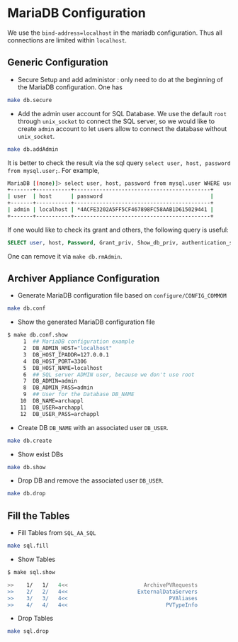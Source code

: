 # MariaDB Configuration

We use the `bind-address=localhost` in the mariadb configuration. Thus all connections are limited within `localhost`.

## Generic Configuration

* Secure Setup and add administor : only need to do at the beginning of the MariaDB configuration. One has

```bash
make db.secure
```

* Add the admin user account for SQL Database. We use the default `root` through `unix_socket` to connect the SQL server, so we would like to create `admin` account to let users allow to connect the database without `unix_socket`.

```bash
make db.addAdmin
```

It is better to check the result via the sql query `select user, host, password from mysql.user;`. For example,

```bash
MariaDB [(none)]> select user, host, password from mysql.user WHERE user = 'admin';
+-------+-----------+-------------------------------------------+
| user  | host      | password                                  |
+-------+-----------+-------------------------------------------+
| admin | localhost | *4ACFE3202A5FF5CF467898FC58AAB1D615029441 |
+-------+-----------+-------------------------------------------+
```

If one would like to check its grant and others, the following query is useful:

```sql
SELECT user, host, Password, Grant_priv, Show_db_priv, authentication_string, default_role, is_role FROM mysql.user;
```

One can remove it via `make db.rmAdmin`.

## Archiver Appliance Configuration

* Generate MariaDB configuration file based on `configure/CONFIG_COMMOM`

```bash
make db.conf
```

* Show the generated MariaDB configuration file

```bash
$ make db.conf.show
     1  ## MariaDB configuration example
     2  DB_ADMIN_HOST="localhost"
     3  DB_HOST_IPADDR=127.0.0.1
     4  DB_HOST_PORT=3306
     5  DB_HOST_NAME=localhost
     6  ## SQL server ADMIN user, because we don't use root
     7  DB_ADMIN=admin
     8  DB_ADMIN_PASS=admin
     9  ## User for the Database DB_NAME
    10  DB_NAME=archappl
    11  DB_USER=archappl
    12  DB_USER_PASS=archappl
```

* Create DB `DB_NAME` with an associated user `DB_USER`.

```bash
make db.create
```

* Show exist DBs

```bash
make db.show
```

* Drop DB and remove the associated user `DB_USER`.

```bash
make db.drop
```

## Fill the Tables

* Fill Tables from `SQL_AA_SQL`

```bash
make sql.fill
```

* Show Tables

```bash
$ make sql.show

>>    1/   1/   4<<                        ArchivePVRequests
>>    2/   2/   4<<                      ExternalDataServers
>>    3/   3/   4<<                                PVAliases
>>    4/   4/   4<<                               PVTypeInfo
```

* Drop Tables

```bash
make sql.drop
```

